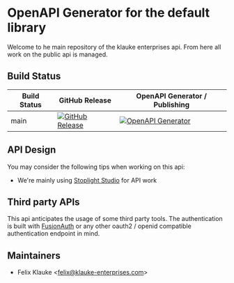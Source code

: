 # OpenAPI Generator for the default library

Welcome to he main repository of the klauke enterprises api. From here all work on the public
api is managed.

## Build Status
| Build Status 	| GitHub Release                                                                                                                                                                            	| OpenAPI Generator / Publishing                                                                                                                                                                                 	|
|--------------	|-------------------------------------------------------------------------------------------------------------------------------------------------------------------------------------------	|----------------------------------------------------------------------------------------------------------------------------------------------------------------------------------------------------------------	|
| main         	| [![GitHub Release](https://github.com/klauke-enterprises/protocol/actions/workflows/release.yml/badge.svg)](https://github.com/klauke-enterprises/protocol/actions/workflows/release.yml) 	| [![OpenAPI Generator](https://github.com/klauke-enterprises/protocol/actions/workflows/openapi-generate.yml/badge.svg)](https://github.com/klauke-enterprises/protocol/actions/workflows/openapi-generate.yml)              	|

## API Design

You may consider the following tips when working on this api:
- We're mainly using [Stoplight Studio](https://stoplight.io/studio/) for API work

## Third party APIs

This api anticipates the usage of some third party tools. The authentication is built with [FusionAuth](https://fusionauth.io/) or
any other oauth2 / openid compatible authentication endpoint in mind.

## Maintainers

- Felix Klauke <[felix@klauke-enterprises.com](mailto:felix@klauke-enterprises.com)>
